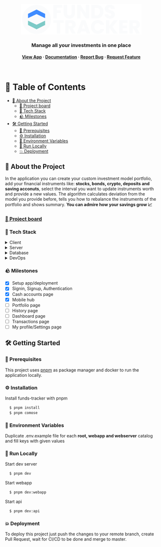 <div align='center'>
    <img src="webapp/src/assets/logo/logo-name-vertical.svg" alt="logo" width="400" height="auto" />

  <h3>
    Manage all your investments in one place
  </h3>

  <h4>
    <a href="https://funds-tracker.com">View App</a>
  <span> · </span>
    <a href="https://github.com/bartlomiej-kochanowicz/funds-tracker">Documentation</a>
  <span> · </span>
    <a href="https://github.com/bartlomiej-kochanowicz/funds-tracker/issues">Report Bug</a>
  <span> · </span>
    <a href="https://github.com/bartlomiej-kochanowicz/funds-tracker/issues">Request Feature</a>
  </h4>
</div>

<br />

# :notebook_with_decorative_cover: Table of Contents

- [💸 About the Project](#-about-the-project)
  - [📄 Project board](#-project-board)
  - [🧨 Tech Stack](#-tech-stack)
  - [🪨 Milestones](#-milestones)
- [🛠 Getting Started](#-getting-started)
  - [🧰 Prerequisites](#-prerequisites)
  - [⚙ Installation](#%EF%B8%8F-installation)
  - [🧷 Environment Variables](#-environment-variables)
  - [🏃 Run Locally](#-run-locally)
  - [💥 Deployment](#-deployment)

## 💸 About the Project

<p>In the application you can create your custom investment model portfolio, add your financial instruments like: <strong>stocks, bonds, crypto, deposits and saving acconuts</strong>, select the interval you want to update instruments worth and provide a new values. The algorithm calculates
deviation from the model you provide before, tells you how to rebalance the instruments of the portfolio and shows summary. <strong>You can admire how your savings grow 📈</strong></p>

### [📄 Project board](https://github.com/users/bartlomiej-kochanowicz/projects/3)

### 🧨 Tech Stack

<details>
  <summary>Client</summary>
  <ul>
    <li><a href="https://www.typescriptlang.org/">Typescript</a></li>
    <li><a href="https://vitejs.dev/">Vitejs</a></li>
    <li><a href="https://reactjs.org/">React.js</a></li>
    <li><a href="https://tailwindcss.com/">Tailwind</a></li>
    <li><a href="https://www.i18next.com/">i18next</a></li>
    <li><a href="https://reactrouter.com/">React Router</a></li>
    <li><a href="https://www.react-laag.com/">React Laag</a></li>
  </ul>
</details>

<details>
  <summary>Server</summary>
  <ul>
    <li><a href="https://www.typescriptlang.org/">Typescript</a></li>
    <li><a href="https://nestjs.com/">Nest.js</a></li>
    <li><a href="https://www.apollographql.com/">Apollo</a></li>
    <li><a href="https://jwt.io/introduction">JWT</a></li>
    <li><a href="https://sendgrid.com/">Sendgrid</a></li>
    <li><a href="https://graphql.org/">GraphQL</a></li>
  </ul>
</details>

<details>
<summary>Database</summary>
  <ul>
    <li><a href="https://www.postgresql.org/">PostgreSQL</a></li>
    <li><a href="https://www.prisma.io/">Prisma</a></li>
    <li><a href="https://redis.io/">Redis</a></li>
  </ul>
</details>

<details>
<summary>DevOps</summary>
  <ul>
    <li><a href="https://www.docker.com/">Docker</a></li>
    <li><a href="https://www.ovhcloud.com/">OVH Cloud</a></li>
    <li><a href="https://vercel.com/">Vercel</a></li>
    <li><a href="https://turbo.build/repo">Turborepo</a></li>
    <li><a href="https://github.com/features/actions">Github Actions</a></li>
  </ul>
</details>

### 🪨 Milestones

- [x] Setup app/deployment
- [x] Signin, Signup, Authentication
- [x] Cash accounts page
- [x] Mobile hub
- [ ] Portfolio page
- [ ] History page
- [ ] Dashboard page
- [ ] Transactions page
- [ ] My profile/Settings page

## 🛠 Getting Started

### 🧰 Prerequisites

This project uses [pnpm](https://pnpm.io/installation) as package manager and docker to run the application locally.

### ⚙️ Installation

Install funds-tracker with pnpm

```bash
  $ pnpm install
  $ pnpm comose
```

### 🧷 Environment Variables

Duplicate .env.example file for each <strong>root, webapp and webserver</strong> catalog and fill keys with given values

### 🏃 Run Locally

Start dev server

```bash
  $ pnpm dev
```

Start webapp

```bash
  $ pnpm dev:webapp
```

Start api

```bash
  $ pnpm dev:api
```

### 💥 Deployment

To deploy this project just push the changes to your remote branch, create Pull Request, wait for CI/CD to be done and merge to master.

